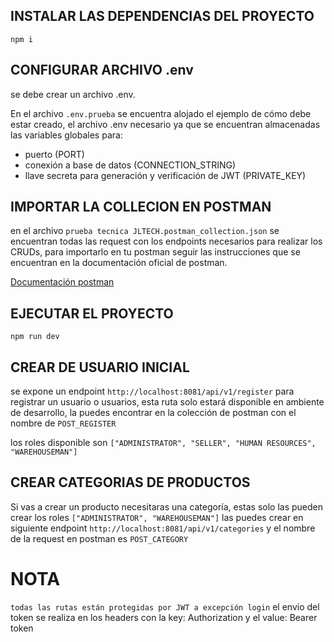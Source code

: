## INSTALAR LAS DEPENDENCIAS DEL PROYECTO

`npm i`

## CONFIGURAR ARCHIVO .env

se debe crear un archivo .env.

En el archivo `.env.prueba` se encuentra alojado el ejemplo de cómo debe estar creado, el archivo .env necesario ya que se encuentran almacenadas las variables globales para:

- puerto (PORT)
- conexión a base de datos (CONNECTION_STRING)
- llave secreta para generación y verificación de JWT (PRIVATE_KEY)

## IMPORTAR LA COLLECION EN POSTMAN

en el archivo `prueba tecnica JLTECH.postman_collection.json` se encuentran todas las request con los endpoints necesarios para realizar los CRUDs, para importarlo en tu postman seguir las instrucciones que se encuentran en la documentación oficial de postman.

[Documentación postman](https://learning.postman.com/docs/getting-started/importing-and-exporting-data/)

## EJECUTAR EL PROYECTO

`npm run dev`

## CREAR DE USUARIO INICIAL

se expone un endpoint `http://localhost:8081/api/v1/register` para registrar un usuario o usuarios, esta ruta solo estará disponible en ambiente de desarrollo, la puedes encontrar en la colección de postman con el nombre de `POST_REGISTER`

los roles disponible son `["ADMINISTRATOR", "SELLER", "HUMAN RESOURCES", "WAREHOUSEMAN"]`

## CREAR CATEGORIAS DE PRODUCTOS

Si vas a crear un producto necesitaras una categoría, estas solo las pueden crear los roles `["ADMINISTRATOR", "WAREHOUSEMAN"]` las puedes crear en siguiente endpoint `http://localhost:8081/api/v1/categories` y el nombre de la request en postman es `POST_CATEGORY`

# NOTA

`todas las rutas están protegidas por JWT a excepción login` el envio del token se realiza en los headers con la key: Authorization y el value: Bearer token
